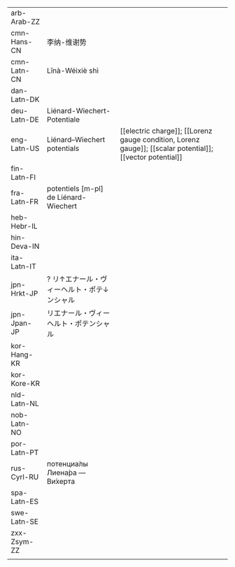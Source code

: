 | | | |
|-|-|-|
| arb-Arab-ZZ |  |  |
| cmn-Hans-CN | 李纳-维谢势 |  |
| cmn-Latn-CN | Lǐnà-Wéixiè shì |  |
| dan-Latn-DK |  |  |
| deu-Latn-DE | Liénard-Wiechert-Potentiale |  |
| eng-Latn-US | Liénard–Wiechert potentials | [[electric charge]]; [[Lorenz gauge condition, Lorenz gauge]]; [[scalar potential]]; [[vector potential]] |
| fin-Latn-FI |  |  |
| fra-Latn-FR | potentiels [m-pl] de Liénard-Wiechert |  |
| heb-Hebr-IL |  |  |
| hin-Deva-IN |  |  |
| ita-Latn-IT |  |  |
| jpn-Hrkt-JP | ? リ↑エナール・ヴィーヘルト・ポテ↓ンシャル |  |
| jpn-Jpan-JP | リエナール・ヴィーヘルト・ポテンシャル |  |
| kor-Hang-KR |  |  |
| kor-Kore-KR |  |  |
| nld-Latn-NL |  |  |
| nob-Latn-NO |  |  |
| por-Latn-PT |  |  |
| rus-Cyrl-RU | потенциа́лы Лиена́ра — Ви́херта |  |
| spa-Latn-ES |  |  |
| swe-Latn-SE |  |  |
| zxx-Zsym-ZZ |  |  |
|  |  |  |
